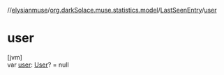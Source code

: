 //[elysianmuse](../../../index.md)/[org.darkSolace.muse.statistics.model](../index.md)/[LastSeenEntry](index.md)/[user](user.md)

# user

[jvm]\
var [user](user.md): [User](../../org.darkSolace.muse.user.model/-user/index.md)? = null
